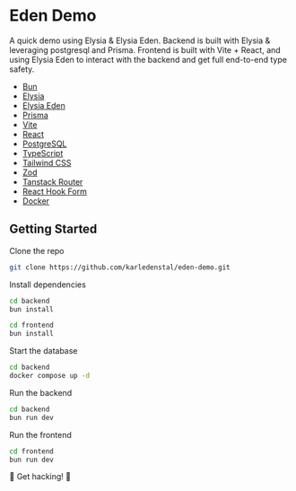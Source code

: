 # Eden Demo

A quick demo using Elysia & Elysia Eden. Backend is built with Elysia & leveraging postgresql and Prisma. Frontend is built with Vite + React, and using Elysia Eden to interact with the backend and get full end-to-end type safety.

- [Bun](https://bun.sh)
- [Elysia](https://elysiajs.com/)
- [Elysia Eden](https://elysiajs.com/eden/overview.html)
- [Prisma](https://www.prisma.io/)
- [Vite](https://vitejs.dev/)
- [React](https://reactjs.org/)
- [PostgreSQL](https://www.postgresql.org/)
- [TypeScript](https://www.typescriptlang.org/)
- [Tailwind CSS](https://tailwindcss.com/)
- [Zod](https://zod.dev/)
- [Tanstack Router](https://tanstack.com/router/latest)
- [React Hook Form](https://react-hook-form.com/)
- [Docker](https://www.docker.com/)

## Getting Started

Clone the repo

```bash
git clone https://github.com/karledenstal/eden-demo.git
```

Install dependencies

```bash
cd backend
bun install

cd frontend
bun install
```

Start the database

```bash
cd backend
docker compose up -d
```

Run the backend

```bash
cd backend
bun run dev
```

Run the frontend

```bash
cd frontend
bun run dev
```

🎉 Get hacking! 👾